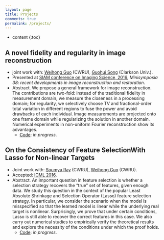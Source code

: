 ```yaml
---
layout: page
title: Projects
comments: true
permalink: /projects/
---
```


* content
{:toc}

## A novel fidelity and regularity in image reconstruction
* joint work with: [Weihong Guo](https://filer.case.edu/wxg49/) (CWRU), [Guohui Song](http://people.clarkson.edu/~gsong/) (Clarkson Univ.).
* Presented at [SIAM conference on Imaging Science, 2016](https://www.siam.org/meetings/is16/), _Minisymposia 38: recent developments in image reconstruction and restoration_.
* Abstract. We propose a general framework for image reconstruction. The contributions are two-fold: instead of the traditional fidelity in measurement domain, we measure the closeness in a processing domain; for regularity, we selectively choose TV and fractional-order total variation in different regions to fuse the power and avoid drawbacks of each individual. Image measurements are projected onto one frame domain while regularizing the solution in another domain. Numerical experiments in non-uniform Fourier reconstruction show its advantages. 
    * [Code](https://github.com/peterz1991): _in progress_.
 

## On the Consistency of Feature SelectionWith Lasso for Non-linear Targets
* Joint work with: [Soumya Ray](http://engr.case.edu/ray_soumya/) (CWRU), [Weihong Guo](https://filer.case.edu/wxg49/) (CWRU).
* Accepted: [ICML 2016](http://icml.cc/2016/).
* Abstract. An important question in feature selection is whether a selection strategy recovers the “true” set of features, given enough data. We study this question in the context of the popular Least Absolute Shrinkage and Selection Operator (Lasso) feature selection strategy. In particular, we consider the scenario when the model is misspecified so that the learned model is linear while the underlying real target is nonlinear. Surprisingly, we prove that under certain conditions, Lasso is still able to recover the correct features in this case. We also carry out numerical studies to empirically verify the theoretical results and explore the necessity of the conditions under which the proof holds.
   * [Code](https://github.com/peterz1991): _in progress_.



